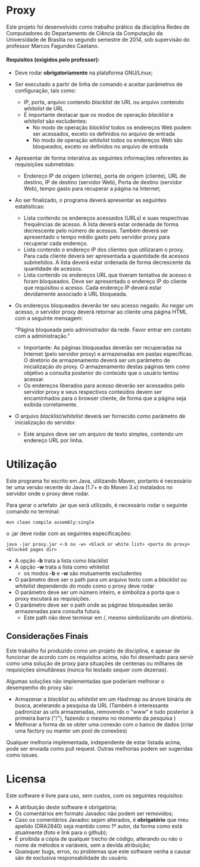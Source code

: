 # Proxy

Este projeto foi desenvolvido como trabalho prático da disciplina Redes de Computadores do Departamento de Ciência da Computação da Universidade de Brasília no segundo semestre de 2014, sob supervisão do professor Marcos Fagundes Caetano. 

#### Requisitos (exigidos pelo professor):

* Deve rodar __obrigatoriamente__ na plataforma GNU/Linux;
* Ser executado a partir de linha de comando e aceitar parâmetros de configuração, tais como:
  * IP, porta, arquivo contendo _blacklist_ de URL ou arquivo contendo _whitelist_ de URL
  * É importante destacar que os modos de operação _blacklist_ e _whitelist_ são excludentes:
    * No modo de operação _blacklist_ todos os endereços Web podem ser acessados, exceto os definidos no arquivo de entrada
    * No modo de operação _whitelist_ todos os endereços Web são bloqueados, exceto os definidos no arquivo de entrada
* Apresentar de forma interativa as seguintes informações referentes às requisições submetidas:
  * Endereço IP de origem (cliente), porta de origem (cliente), URL de destino, IP de destino (servidor Web), Porta de destino (servidor Web), tempo gasto para recuperar a página na Internet;
* Ao ser finalizado, o programa deverá apresentar as seguintes estatísticas:
  * Lista contendo os endereços acessados (URLs) e suas respectivas frequências de acesso. A lista deverá estar ordenada de forma decrescente pelo número de acessos. Também deverá ser apresentado o tempo médio gasto pelo servidor proxy para recuperar cada endereço.
  * Lista contendo o endereço IP dos clientes que utilizaram o proxy. Para cada cliente deverá ser apresentada a quantidade de acessos submetidos. A lista deverá estar ordenada de forma decrescente da quantidade de acessos.
  * Lista contendo os endereços URL que tiveram tentativa de acesso e foram bloqueados. Deve ser apresentado o endereço IP do cliente que requisitou o acesso. Cada endereço IP deverá estar devidamente associado à URL bloqueada.
 
* Os endereços bloqueados deverão ter seu acesso negado. Ao negar um acesso, o servidor proxy deverá retornar ao cliente uma página HTML com a seguinte mensagem:

    "Página bloqueada pelo administrador da rede. Favor entrar em contato com a administração."
  * Importante: As páginas bloqueadas deverão ser recuperadas na Internet (pelo servidor proxy) e armazenadas em pastas específicas. O diretório de armazenamento deverá ser um parâmetro de inicialização do proxy. O armazenamento destas páginas tem como objetivo a consulta posterior do conteúdo que o usuário tentou acessar.
  * Os endereços liberados para acesso deverão ser acessados pelo servidor proxy e seus respectivos conteúdos devem ser encaminhados para o browser cliente, de forma que a página seja exibida corretamente.
* O arquivo _blacklist/whitelist_ deverá ser fornecido como parâmetro de inicialização do servidor.
  * Este arquivo deve ser um arquivo de texto simples, contendo um endereço URL por linha.


# Utilização

Este programa foi escrito em Java, utilizando Maven, portanto é necessário ter uma versão recente do Java (1.7+ e do Maven 3.x) instalados no servidor onde o proxy deve rodar.

Para gerar o artefato .jar que será utilizado, é necessário rodar o seguinte comando no terminal:

``` mvn clean compile assembly:single ```

o .jar deve rodar com as seguintes especificações:

``` java -jar proxy.jar <-b ou -w> <black or white list> <porta do proxy> <blocked pages dir> ```

* A opção __-b__ trata a lista como blacklist
* A opção __-w__ trata a lista como whitelist
  * os modos __-b__ e __-w__ são mutuamente excludentes
* O parâmetro __<black or white list>__ deve ser o path para um arquivo texto com a _blacklist_ ou _whitelist_ dependendo do modo como o proxy deve rodar
* O parâmetro __<porta do proxy>__ deve ser um número inteiro, e simboliza a porta que o proxy escutará as requisições.
* O parâmetro __<blocked pages dir>__ deve ser o path onde as páginas bloqueadas serão armazenadas para consulta futura.
  * Este path não deve terminar em /, mesmo simbolizando um diretório.


## Considerações Finais
Este trabalho foi produzido como um projeto de disciplina, e apesar de funcionar de acordo com os requisitos acima, não foi desenhado para servir como uma solução de proxy para situações de centenas ou milhares de requisições simultâneas (nunca foi testado sequer com dezenas).

Algumas soluções não implementadas que poderiam melhorar o desempenho do proxy são:
* Armazenar a _blacklist_ ou _whitelist_ em um Hashmap ou árvore binária de busca, acelerando a pesquisa da URL (Também é interessante padronizar as urls armazenadas, removendo o "www" e tudo posterior à primeira barra ("/"), fazendo o mesmo no momento da pesquisa )
* Melhorar a forma de se obter uma conexão com o banco de dados (criar uma factory ou manter um pool de conexões)
 
Qualquer melhoria implementada, independente de estar listada acima, pode ser enviada como pull request. Outras melhorias podem ser sugeridas como issues.

# Licensa
Este software é livre para uso, sem custos, com os seguintes requisitos:
* A atribuição deste software é obrigatória;
* Os comentários em formato Javadoc não podem ser removidos;
* Caso os comentários Javadoc sejam alterados, é __obrigatório__ que meu apelido (DRA2840) seja mantido como 1º autor, da forma como está atualmente (foto e link para o github);
* É proibida a cópia de qualquer trecho de código, alterando ou não o nome de métodos e variáveis, sem a devida atribuição;
* Quaisquer bugs, erros, ou problemas que este software venha a causar são de exclusiva responsabilidade do usuário.
